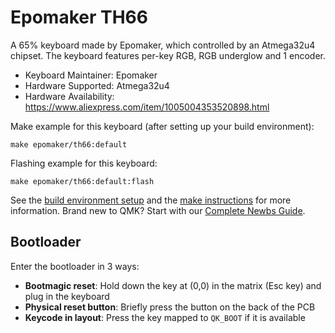 # Epomaker TH66

A 65% keyboard made by Epomaker, which controlled by an Atmega32u4 chipset. The keyboard features per-key RGB, RGB underglow and 1 encoder.

* Keyboard Maintainer: Epomaker
* Hardware Supported: Atmega32u4
* Hardware Availability: https://www.aliexpress.com/item/1005004353520898.html

Make example for this keyboard (after setting up your build environment):

    make epomaker/th66:default

Flashing example for this keyboard:

    make epomaker/th66:default:flash

See the [build environment setup](https://docs.qmk.fm/#/getting_started_build_tools) and the [make instructions](https://docs.qmk.fm/#/getting_started_make_guide) for more information. Brand new to QMK? Start with our [Complete Newbs Guide](https://docs.qmk.fm/#/newbs).

## Bootloader

Enter the bootloader in 3 ways:

* **Bootmagic reset**: Hold down the key at (0,0) in the matrix (Esc key) and plug in the keyboard
* **Physical reset button**: Briefly press the button on the back of the PCB
* **Keycode in layout**: Press the key mapped to `QK_BOOT` if it is available
